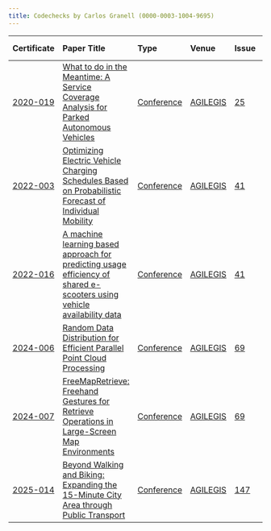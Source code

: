 ```yaml
---
title: Codechecks by Carlos Granell (0000-0003-1004-9695)
---
```



|Certificate |Paper Title                                                                                                            |Type       |Venue    |Issue |Report                                |Check date |
|:-------|:---------------------------------------------|:------------------|:------------------|:---|:--------------------------|:------------------|
|[2020-019](https://codecheck.org.uk/register/certs/2020-019/)|[What to do in the Meantime: A Service Coverage Analysis for Parked Autonomous Vehicles](https://doi.org/10.5194/agile-giss-1-7-2020)|[Conference](https://codecheck.org.uk/register/venues/conferences)|[AGILEGIS](https://codecheck.org.uk/register/venues/conferences/agilegis)|[25](https://github.com/codecheckers/register/issues/25)|https://doi.org/10.17605/OSF.IO/5SVMT |2020-07-13 |
|[2022-003](https://codecheck.org.uk/register/certs/2022-003/)|[Optimizing Electric Vehicle Charging Schedules Based on Probabilistic Forecast of Individual Mobility](https://doi.org/10.5194/agile-giss-3-3-2022)|[Conference](https://codecheck.org.uk/register/venues/conferences)|[AGILEGIS](https://codecheck.org.uk/register/venues/conferences/agilegis)|[41](https://github.com/codecheckers/register/issues/41)|https://doi.org/10.17605/OSF.IO/JDTN3 |2022-07-09 |
|[2022-016](https://codecheck.org.uk/register/certs/2022-016/)|[A machine learning based approach for predicting usage efficiency of shared e-scooters using vehicle availability data](https://doi.org/10.5194/agile-giss-3-20-2022)|[Conference](https://codecheck.org.uk/register/venues/conferences)|[AGILEGIS](https://codecheck.org.uk/register/venues/conferences/agilegis)|[41](https://github.com/codecheckers/register/issues/41)|https://doi.org/10.17605/OSF.IO/DJFC2 |2022-07-09 |
|[2024-006](https://codecheck.org.uk/register/certs/2024-006/)|[Random Data Distribution for Efficient Parallel Point Cloud Processing](https://doi.org/10.5194/agile-giss-5-15-2024) |[Conference](https://codecheck.org.uk/register/venues/conferences)|[AGILEGIS](https://codecheck.org.uk/register/venues/conferences/agilegis)|[69](https://github.com/codecheckers/register/issues/69)|https://doi.org/10.17605/OSF.IO/YMC3T |2024-05-23 |
|[2024-007](https://codecheck.org.uk/register/certs/2024-007/)|[FreeMapRetrieve: Freehand Gestures for Retrieve Operations in Large-Screen Map Environments](https://doi.org/10.5194/agile-giss-5-7-2024)|[Conference](https://codecheck.org.uk/register/venues/conferences)|[AGILEGIS](https://codecheck.org.uk/register/venues/conferences/agilegis)|[69](https://github.com/codecheckers/register/issues/69)|https://doi.org/10.17605/OSF.IO/GVPD9 |2024-05-23 |
|[2025-014](https://codecheck.org.uk/register/certs/2025-014/)|[Beyond Walking and Biking: Expanding the 15-Minute City Area through Public Transport](https://doi.org/10.5194/agile-giss-6-2-2025)|[Conference](https://codecheck.org.uk/register/venues/conferences)|[AGILEGIS](https://codecheck.org.uk/register/venues/conferences/agilegis)|[147](https://github.com/codecheckers/register/issues/147)|https://doi.org/10.17605/OSF.IO/st98a |2025-04-03 |
